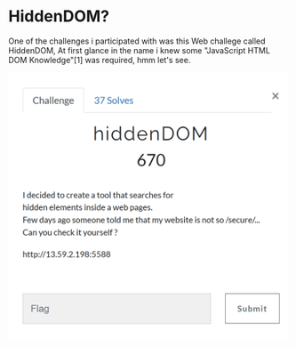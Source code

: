 # HiddenDOM?

One of the challenges i participated with was this Web challege called HiddenDOM,
At first glance in the name i knew some "JavaScript HTML DOM Knowledge"[1] was required, hmm let's see.


![pic1](https://raw.githubusercontent.com/xpinked/ctf-writeups/master/noxCTF18/Web/HiddenDOM/Screenshots/Screenshot_1.png)
    

